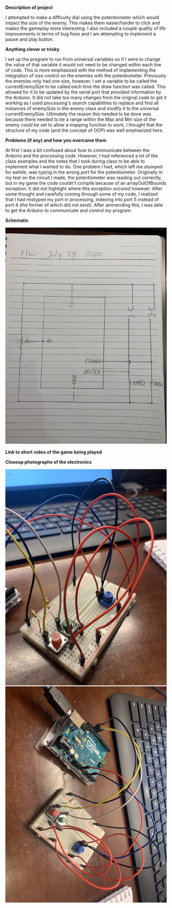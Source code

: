 **Description of project**

I attempted to make a difficulty dial using the potentiometer which would impact the size of the enemy. This makes them easier/harder to click and makes the gameplay more interesting. I also included a couple quality of life improvements in terms of bug fixes and I am attempting to implement a pause and play button.


**Anything clever or tricky**

I set up the program to run from universal variables so if I were to change the value of that variable it would not need to be changed within each line of code. This is more emphasized with the method of implementing the integration of size control on the enemies with the potentiometer. Previously the enemies only had one size, however, I set a variable to be called the currentEnemySize to be called each time the draw function was called. This allowed for it to be updated by the serial port that provided information by the Arduino. It did not take too many changes from the original code to get it working as I used processing's search capabilities to replace and find all instances of enemySize in the enemy class and modify it to the universal currentEnemySize. Ultimately the reason this needed to be done was because there needed to be a range within the Max and Min size of the enemy could be set to allow a mapping function to work. I thought that the structure of my code (and the concept of OOP) was well emphasized here.

**Problems (if any) and how you overcame them**

At first I was a bit confused about how to communicate between the Arduino and the processing code. However, I had referenced a lot of the class examples and the notes that I took during class to be able to implement what I wanted to do. One problem I had, which left me stumped for awhile, was typing in the wrong port for the potentiometer. Originally in my test on the circuit I made, the potentiometer was reading out correctly, but in my game the code couldn't compile because of an arrayOutOfBounds exception. It did not highlight where this exception occured however. After some thought and carefully coming through some of my code, I realized that I had mistyped my port in processing, indexing into port 5 instead of port 4 (the former of which did not exist). After ammending this, I was able to get the Arduino to communicate and control my program.

**Schematic**

![](IMG_8123.JPG)

**Link to short video of the game being played**




**Closeup photographs of the electronics**

![](IMG_8127.JPG)
![](IMG_8126.JPG)

